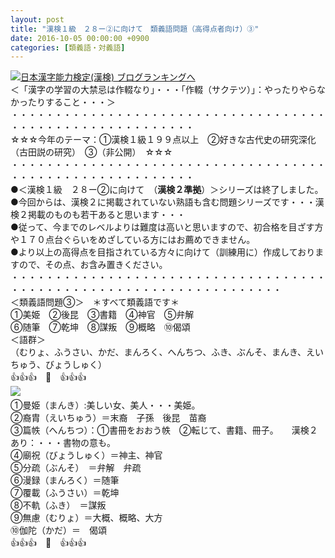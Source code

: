 ```yaml
---
layout: post
title: "漢検１級　２８ー②に向けて　類義語問題（高得点者向け）③"
date: 2016-10-05 00:00:00 +0900
categories: [類義語・対義語]
---
```


[![](/syuusyuu9701/assets/images/漢検１級-２８ー②に向けて-類義語問題（高得点者向け）③-br_c_3028_1.gif)](http://blog.with2.net/link.php?1659096:3028 "日本漢字能力検定(漢検) ブログランキングへ")[日本漢字能力検定(漢検) ブログランキングへ](http://blog.with2.net/link.php?1659096:3028)  
＜「漢字の学習の大禁忌は作輟なり」・・・「作輟（サクテツ）」：やったりやらなかったりすること・・・＞  
・・・・・・・・・・・・・・・・・・・・・・・・・・・・・・・・・・・・・・・・・・・・・・・・・・・・・・・・・  
☆☆☆今年のテーマ：①漢検１級１９９点以上　②好きな古代史の研究深化（古田説の研究）　③（非公開）　☆☆☆　　  
・・・・・・・・・・・・・・・・・・・・・・・・・・・・・・・・・・・・・・・・・・・・・・・・・・・・・・・・・  
●＜漢検１級　２８ー②に向けて　（**漢検２準拠**）＞シリーズは終了しました。  
●今回からは、漢検２に掲載されていない熟語も含む問題シリーズです・・・漢検２掲載のものも若干あると思います・・・  
●従って、今までのレベルよりは難度は高いと思いますので、初合格を目ざす方や１７０点台ぐらいをめざしている方にはお薦めできません。  
●より以上の高得点を目指されている方々に向けて（訓練用に）作成しておりますので、その点、お含み置きください。  
・・・・・・・・・・・・・・・・・・・・・・・・・・・・・・・・・・・・・・・・・・・・・・・・・・・・・・・・・・・・・・・・・・・  
＜類義語問題③＞　＊すべて類義語です＊  
①美姫　②後昆　③書籍　④神官　⑤弁解  
⑥随筆　⑦乾坤　⑧謀叛　⑨概略　⑩偈頌  
＜語群＞  
（むりょ、ふうさい、かだ、まんろく、へんちつ、ふき、ぶんそ、まんき、えいちゅう、びょうしゅく）　  
👍👍👍　🐒　👍👍👍  
![](/syuusyuu9701/assets/images/漢検１級-２８ー②に向けて-類義語問題（高得点者向け）③-c4da34fd61d0ba48a1c56cea71e9e5e3.png)　  
①曼姫（まんき）:美しい女、美人・・・美姫。  
②裔胄（えいちゅう）＝末裔　子孫　後昆　苗裔  
③篇帙（へんちつ）：①書冊をおおう帙　②転じて、書籍、冊子。　　漢検２あり：・・・書物の意も。  
④廟祝（びょうしゅく）＝神主、神官  
⑤分疏（ぶんそ）　＝弁解　弁疏  
⑥漫録（まんろく）＝随筆  
⑦覆載（ふうさい）＝乾坤  
⑧不軌（ふき）　＝謀叛  
⑨無慮（むりょ）＝大概、概略、大方　  
⑩伽陀（かだ）＝　偈頌　　  
👍👍👍　🐒　👍👍👍  